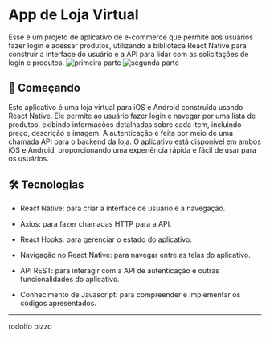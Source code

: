 # App de Loja Virtual 

Esse é um projeto de aplicativo de e-commerce que permite aos usuários fazer login e acessar produtos, utilizando a biblioteca React Native para construir a interface do usuário e a API para lidar com as solicitações de login e produtos.
![primeira parte](https://user-images.githubusercontent.com/109025291/216767098-84744c3d-5a46-4cdd-81c8-e4553aea87c8.gif)
![segunda parte](https://user-images.githubusercontent.com/109025291/216767102-3b9858ba-c013-48da-943e-944556072c1d.gif)

## 🚀 Começando

Este aplicativo é uma loja virtual para iOS e Android construída usando React Native. Ele permite ao usuário fazer login e navegar por uma lista de produtos, exibindo informações detalhadas sobre cada item, incluindo preço, descrição e imagem. A autenticação é feita por meio de uma chamada API para o backend da loja. O aplicativo está disponível em ambos iOS e Android, proporcionando uma experiência rápida e fácil de usar para os usuários.



## 🛠️ Tecnologias



* React Native: para criar a interface de usuário e a navegação.

* Axios: para fazer chamadas HTTP para a API.

* React Hooks: para gerenciar o estado do aplicativo.

* Navigação no React Native: para navegar entre as telas do aplicativo.

* API REST: para interagir com a API de autenticação e outras funcionalidades do aplicativo.

* Conhecimento de Javascript: para compreender e implementar os códigos apresentados.



---
rodolfo pizzo

